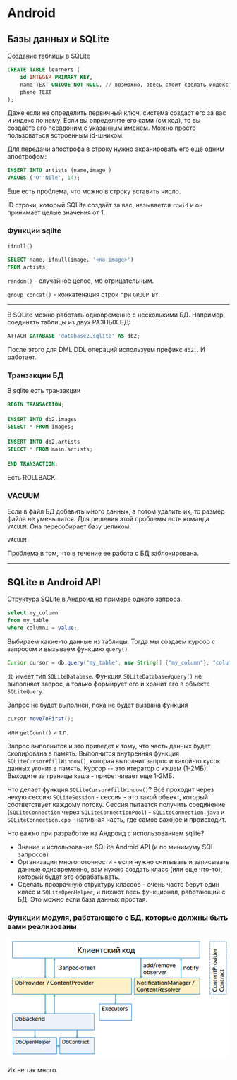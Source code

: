 ﻿# Android

## Базы данных и SQLite

Создание таблицы в SQLite

```sql
CREATE TABLE learners (
    id INTEGER PRIMARY KEY,
	name TEXT UNIQUE NOT NULL, // возможно, здесь стоит сделать индекс по имени
	phone TEXT
);
```

Даже если не определить первичный ключ, система создаст его за вас и индекс по нему. Если вы определите его сами (см код), то вы создаёте его псевдоним с указанным именем. Можно просто пользоваться встроенным id-шником.

Для передачи апострофа в строку нужно экранировать его ещё одним апострофом:

```sql
INSERT INTO artists (name,image )
VALUES ('O''Nile', 14);
```

Еще есть проблема, что можно в строку вставить число.

ID строки, который SQLite создаёт за вас, называется `rowid` и он принимает целые значения от 1.

### Функции sqlite

`ifnull()`

```sql
SELECT name, ifnull(image, '<no image>')
FROM artists;
```

`random()` - случайное целое, мб отрицательным.

`group_concat()` - конкатенация строк при `GROUP BY`.

---

В SQLite можно работать одновременно с несколькими БД. Например, соединять таблицы из двух РАЗНЫХ БД:

```sql
ATTACH DATABASE 'database2.sqlite' AS db2;
```

После этого для DML DDL операций используем префикс `db2.`. И работает.

### Транзакции БД

В sqlite есть транзакции

```sql
BEGIN TRANSACTION;

INSERT INTO db2.images
SELECT * FROM images;

INSERT INTO db2.artists
SELECT * FROM main.artists;

END TRANSACTION;
```

Есть ROLLBACK.

### VACUUM

Если в файл БД добавить много данных, а потом удалить их, то размер файла не уменьшится. Для решения этой проблемы есть команда `VACUUM`. Она пересобирает базу целиком.

```sql
VACUUM;
```

Проблема в том, что в течение ее работа с БД заблокирована.

---

## SQLite в Android API

Структура SQLite в Андроид на примере одного запроса.

```sql
select my_column 
from my_table
where column1 = value;
```

Выбираем какие-то данные из таблицы. Тогда мы создаем курсор с запросом и вызываем функцию `query()`

```java
Cursor cursor = db.query("my_table", new String[] {"my_column"}, "column1=?", new String[] {"value"});
```

`db` имеет тип `SQLiteDatabase`. Функция `SQLiteDatabase#query()` не выполняет запрос, а только формирует его и хранит его в объекте `SQLiteQuery`.

Запрос не будет выполнен, пока не будет вызвана функция

```java
cursor.moveToFirst();
```

или `getCount()` и т.п.

Запрос выполнится и это приведет к тому, что часть данных будет скопирована в память. Выполнится внутренняя функция `SQLiteCursor#fillWindow()`, которая выполнит запрос и какой-то кусок данных угонит в память. Курсор -- это итератор с кэшем (1-2МБ). Выходите за границы кэша - прифетчивает еще 1-2МБ.

Что делает функция `SQLiteCursor#fillWindow()`? Всё проходит через некую сессию `SQLiteSession` - сессия - это такой объект, который соответствует каждому потоку. Сессия пытается получить соединение (`SQLiteConnection` через `SQLiteConnectionPool`) - `SQLiteConnection.java` и `SQLiteConnection.cpp` - нативная часть, где самое важное и происходит.

Что важно при разработке на Андроид с использованием sqlite?

* Знание и использование SQLite Android API (и по минимуму SQL запросов) 
* Организация многопоточности - если нужно считывать и записывать данные одновременно, вам нужно создать класс (или еще что-то), который будет это обрабатывать.
* Сделать прозрачную структуру классов - очень часто берут один класс и `SQLiteOpenHelper`, и пихают весь функционал, работающий с БД. Это можно если база данных простая.

### Функции модуля, работающего с БД, которые должны быть вами реализованы

![img alt](images/sqlite_db_module.png "")

Их не так много.
